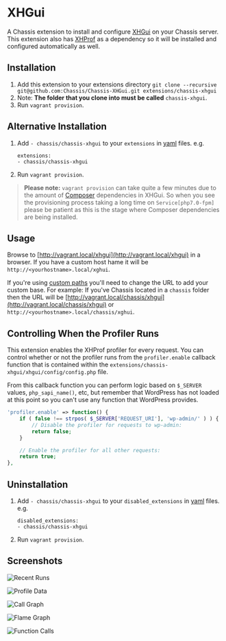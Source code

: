 # XHGui
A Chassis extension to install and configure [XHGui](https://github.com/perftools/xhgui) on your Chassis server. This extension also has [XHProf](https://github.com/Chassis/XHProf) as a dependency so it will be installed and configured automatically as well.

## Installation
1. Add this extension to your extensions directory `git clone --recursive git@github.com:Chassis/Chassis-XHGui.git extensions/chassis-xhgui`
2. Note: **The folder that you clone into must be called** `chassis-xhgui`.
3. Run `vagrant provision`.

## Alternative Installation
1. Add `- chassis/chassis-xhgui` to your `extensions` in [yaml](http://docs.chassis.io/en/latest/config/) files. e.g.
	```
	extensions:
	- chassis/chassis-xhgui
	```
2. Run `vagrant provision`.

> **Please note:** `vagrant provision` can take quite a few minutes due to the amount of [Composer](https://getcomposer.org/) dependencies in XHGui.  So when you see the provisioning process taking a long time on `Service[php7.0-fpm]` please be patient as this is the stage where Composer dependencies are being installed. 

## Usage

Browse to [http://vagrant.local/xhgui](http://vagrant.local/xhgui) in a browser. If you have a custom host hame it will be `http://<yourhostname>.local/xghui`.

If you're using [custom paths](http://docs.chassis.io/en/latest/config/#paths) you'll need to change the URL to add your custom base. For example: If you've Chassis located in a `chassis` folder then the URL will be [http://vagrant.local/chassis/xhgui](http://vagrant.local/chassis/xhgui) or `http://<yourhostname>.local/chassis/xghui`.

## Controlling When the Profiler Runs

This extension enables the XHProf profiler for every request. You can control whether or not the profiler runs from the `profiler.enable` callback function that is contained within the `extensions/chassis-xhgui/xhgui/config/config.php` file.

From this callback function you can perform logic based on `$_SERVER` values, `php_sapi_name()`, etc, but remember that WordPress has not loaded at this point so you can't use any function that WordPress provides.

```php
'profiler.enable' => function() {
	if ( false !== strpos( $_SERVER['REQUEST_URI'], 'wp-admin/' ) ) {
		// Disable the profiler for requests to wp-admin:
		return false;
	}

	// Enable the profiler for all other requests:
	return true;
},

```

## Uninstallation
1. Add `- chassis/chassis-xhgui` to your `disabled_extensions` in [yaml](http://docs.chassis.io/en/latest/config/) files. e.g.
	```
	disabled_extensions:
	- chassis/chassis-xhgui
	```
2. Run `vagrant provision`.

## Screenshots

![Recent Runs](https://bronsons-captured.s3.amazonaws.com/Xhgui_-_Run_list_2018-08-03_16-04-54.png "Recent Runs")

![Profile Data](https://bronsons-captured.s3.amazonaws.com/Xhgui_-_Profile_-_cat1_2018-08-03_16-05-32.png "Profile Data")

![Call Graph](https://bronsons-captured.s3.amazonaws.com/Xhgui_-_Callgraph_-_cat1_-_Aug_3rd_060412_2018-08-03_16-06-06.png "Call Graph")

![Flame Graph](https://bronsons-captured.s3.amazonaws.com/Xhgui_-_Flamegraph_-_cat1_-_Aug_3rd_060412_2018-08-03_16-06-42.png "Flame Graph")

![Function Calls](https://bronsons-captured.s3.amazonaws.com/Xhgui_-_Profile_-_cat1_2018-08-03_16-08-27.png "Function Calls")
